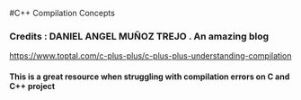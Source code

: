 #C++ Compilation Concepts

### Credits : DANIEL ANGEL MUÑOZ TREJO . An amazing blog 
https://www.toptal.com/c-plus-plus/c-plus-plus-understanding-compilation

#### This is a great resource when struggling with compilation errors on C and C++ project
